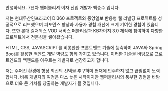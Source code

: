 안녕하세요. 7년차 웹퍼블리셔 이자 신입 개발자 백승수 입니다.

저는 현대두산인프라코어 DI360 프로젝트와 중앙일보 반응형 웹 리빌딩 프로젝트를 성공적으로 리드했으며 퍼포먼스 향상과 사용자 경험 개선에 크게 기여한 경험이 있습니다.
또한 롯대 컬쳐윅스 VOD 서비스 퍼블리싱과 KB차이지 3.0 제작에 참여하여 다향한 프로젝트에서 전문성을 쌓아왔습니다.

HTML, CSS, JAVASCRIPT를 비롯한한 프론트엔드 기술에 능숙하며 JAVA와 Spring Boot를 활용한 백엔드 개발 역량도 함께 가지고 있습니다. 이러한 기술을 바탕으로 프로트엔드와 백엔드를 아우르는 개발자로 선장하고자 합니다.

저는 주어진 환경에 항상 최선의 선택을 추구하며 현재에 안주하지 않고 끊임없이 노력합니다. 비록 개발자의 여정은 다소 늦은 시작이지만 웹퍼블리셔의 풍부한 경험을 바탕으로 더욱 큰 가치를 창출하는 개발자가 될 것입니다.

